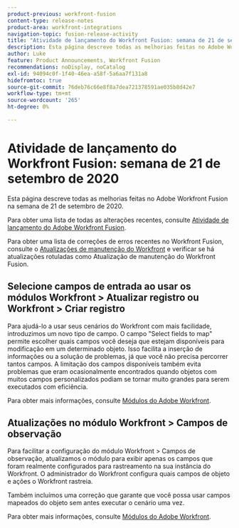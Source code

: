 ```yaml
---
product-previous: workfront-fusion
content-type: release-notes
product-area: workfront-integrations
navigation-topic: fusion-release-activity
title: "Atividade de lançamento do Workfront Fusion: semana de 21 de setembro de 2020"
description: Esta página descreve todas as melhorias feitas no Adobe Workfront Fusion na semana de 21 de setembro de 2020.
author: Luke
feature: Product Announcements, Workfront Fusion
recommendations: noDisplay, noCatalog
exl-id: 94094c0f-1f40-46ea-a58f-5a6aa7f131a8
hidefromtoc: true
source-git-commit: 76deb76c66e8f8a7dea721378591ae035b8d42e7
workflow-type: tm+mt
source-wordcount: '265'
ht-degree: 0%

---
```


# Atividade de lançamento do Workfront Fusion: semana de 21 de setembro de 2020

Esta página descreve todas as melhorias feitas no Adobe Workfront Fusion na semana de 21 de setembro de 2020.

Para obter uma lista de todas as alterações recentes, consulte [Atividade de lançamento do Adobe Workfront Fusion](../../../../../product-announcements/product-releases/fusion-release-activity/fusion-release-activity.md).

Para obter uma lista de correções de erros recentes no Workfront Fusion, consulte o [Atualizações de manutenção do Workfront](https://experienceleague.adobe.com/docs/workfront-known-issues/releases/current-updates.html) e verificar se há atualizações rotuladas como Atualização de manutenção do Workfront Fusion.

## Selecione campos de entrada ao usar os módulos Workfront > Atualizar registro ou Workfront > Criar registro

Para ajudá-lo a usar seus cenários do Workfront com mais facilidade, introduzimos um novo tipo de campo. O campo &quot;Select fields to map&quot; permite escolher quais campos você deseja que estejam disponíveis para modificação em um determinado objeto. Isso facilita a inserção de informações ou a solução de problemas, já que você não precisa percorrer tantos campos. A limitação dos campos disponíveis também evita problemas que eram ocasionalmente encontrados quando objetos com muitos campos personalizados podiam se tornar muito grandes para serem executados com eficiência.

Para obter mais informações, consulte [Módulos do Adobe Workfront](../../../../../workfront-fusion/apps-and-their-modules/workfront-modules.md).

## Atualizações no módulo Workfront > Campos de observação

Para facilitar a configuração do módulo Workfront > Campos de observação, atualizamos o módulo para exibir apenas os campos que foram realmente configurados para rastreamento na sua instância do Workfront. O administrador do Workfront configura quais campos de objeto e ações o Workfront rastreia.

Também incluímos uma correção que garante que você possa usar campos mapeados do objeto sem antes executar o cenário uma vez.

Para obter mais informações, consulte [Módulos do Adobe Workfront](../../../../../workfront-fusion/apps-and-their-modules/workfront-modules.md).
